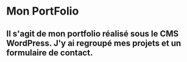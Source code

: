 # Mon PortFolio

## Il s'agit de mon portfolio réalisé sous le CMS WordPress. J'y ai regroupé mes projets et un formulaire de contact.
